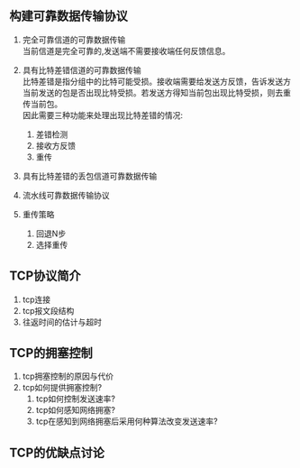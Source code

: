 ## 构建可靠数据传输协议

1) 完全可靠信道的可靠数据传输  
   当前信道是完全可靠的,发送端不需要接收端任何反馈信息。


2) 具有比特差错信道的可靠数据传输  
   比特差错是指分组中的比特可能受损。接收端需要给发送方反馈，告诉发送方当前发送的包是否出现比特受损。若发送方得知当前包出现比特受损，则去重传当前包。  
   因此需要三种功能来处理出现比特差错的情况:
    1) 差错检测
    2) 接收方反馈
    3) 重传


3) 具有比特差错的丢包信道可靠数据传输
4) 流水线可靠数据传输协议
5) 重传策略
    1) 回退N步
    2) 选择重传

## TCP协议简介

1) tcp连接
2) tcp报文段结构
3) 往返时间的估计与超时

## TCP的拥塞控制

1) tcp拥塞控制的原因与代价
2) tcp如何提供拥塞控制?
    1) tcp如何控制发送速率?
    2) tcp如何感知网络拥塞?
    3) tcp在感知到网络拥塞后采用何种算法改变发送速率?

## TCP的优缺点讨论